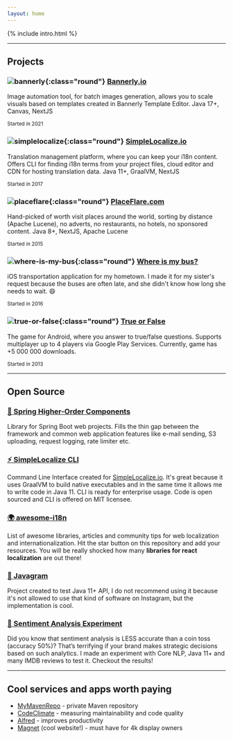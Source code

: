 ```yaml
---
layout: home
---
```


{% include intro.html %}

---

## Projects

### ![bannerly](/assets/images/bannerly-logo.jpg){:class="round"} [Bannerly.io](https://bannerly.io) 
Image automation tool, for batch images generation, allows you to scale visuals based on templates created in Bannerly Template Editor. Java 17+, Canvas, NextJS

<small class="text-muted">Started in 2021</small>


### ![simplelocalize](/assets/images/simplelocalize-logo.png){:class="round"} [SimpleLocalize.io](https://simplelocalize.io)
Translation management platform, where you can keep your i18n content. Offers CLI for finding i18n terms from your project files, cloud editor and CDN for hosting translation data. Java 11+, GraalVM, NextJS

<small class="text-muted">Started in 2017</small>

### ![placeflare](/assets/images/placeflare-logo.png){:class="round"} [PlaceFlare.com](https://placeflare.com)
Hand-picked of worth visit places around the world, sorting by distance (Apache Lucene), no adverts, no restaurants, no hotels, no sponsored content. Java 8+, NextJS, Apache Lucene

<small class="text-muted">Started in 2015</small>

### ![where-is-my-bus](/assets/images/where-is-my-bus-logo.png){:class="round"} [Where is my bus?](https://itunes.apple.com/pl/app/gdzie-jest-autobus/id1288955139?l=pl&mt=8)
iOS transportation application for my hometown. I made it for my sister's request because the buses are often late, and she didn't know how long she needs to wait. 😄

<small class="text-muted">Started in 2016</small>

### ![true-or-false](/assets/images/true-or-false-logo.png){:class="round"} [True or False](https://play.google.com/store/apps/details?id=pl.evelanblog.prawdaczyfalsz&hl=pl)
The game for Android, where you answer to true/false questions. Supports multiplayer up to 4 players via Google Play Services. Currently, game has +5 000 000 downloads. 

<small class="text-muted">Started in 2013</small>

---

## Open Source

### [🍃 Spring Higher-Order Components](https://github.com/jpomykala/spring-higher-order-components)

Library for Spring Boot web projects. Fills the thin gap between the framework and common web application features like e-mail sending, S3 uploading, request logging, rate limiter etc.

### [⚡️ SimpleLocalize CLI](https://github.com/simplelocalize/simplelocalize-cli)

Command Line Interface created for [SimpleLocalize.io](https://simplelocalize.io). It's great because it uses GraalVM to build native executables and in the same time it allows me to write code in Java 11. CLI is ready for enterprise usage. Code is open sourced and CLI is offered on MIT licensee.

### [🌍 awesome-i18n](https://github.com/jpomykala/awesome-i18n)

List of awesome libraries, articles and community tips for web localization and internationalization. Hit the star button
on this repository and add your resources. You will be really shocked how many **libraries for react localization** are out there!

### [📸 Javagram](https://github.com/jpomykala/javagram-bot)

Project created to test Java 11+ API, I do not recommend using it because it's not allowed to use that kind of software on Instagram, but the implementation is cool. 

### [🤖 Sentiment Analysis Experiment](https://github.com/jpomykala/SentimentAnalysis-Experiment)

Did you know that sentiment analysis is LESS accurate than a coin toss (accuracy 50%)? That’s terrifying if your brand makes strategic 
decisions based on such analytics. I made an experiment with Core NLP, Java 11+ and many IMDB reviews to test it. Checkout the results! 

---

## Cool services and apps worth paying

- [MyMavenRepo](https://mymavenrepo.com) - private Maven repository
- [CodeClimate](https://codeclimate.com) - measuring maintainability and code quality
- [Alfred](https://www.alfredapp.com) - improves productivity
- [Magnet](https://magnet.crowdcafe.com) (cool website!) - must have for 4k display owners
